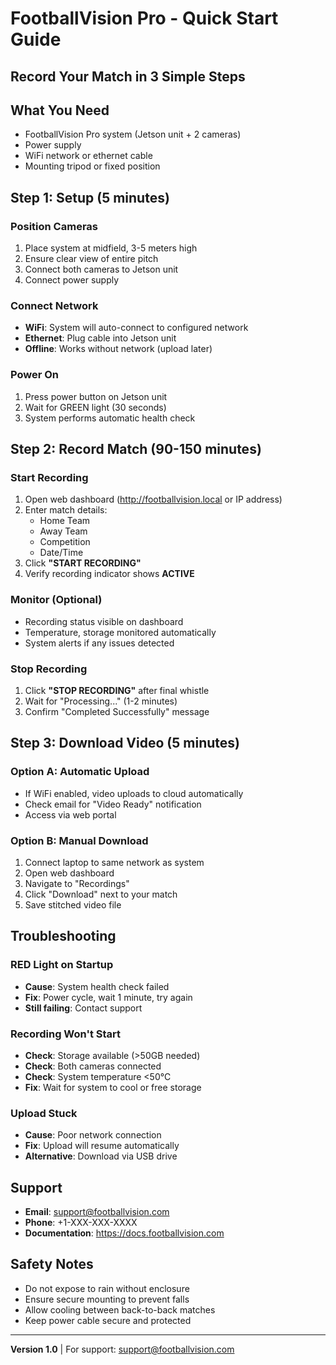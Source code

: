 # FootballVision Pro - Quick Start Guide
## Record Your Match in 3 Simple Steps

## What You Need
- FootballVision Pro system (Jetson unit + 2 cameras)
- Power supply
- WiFi network or ethernet cable
- Mounting tripod or fixed position

## Step 1: Setup (5 minutes)

### Position Cameras
1. Place system at midfield, 3-5 meters high
2. Ensure clear view of entire pitch
3. Connect both cameras to Jetson unit
4. Connect power supply

### Connect Network
- **WiFi**: System will auto-connect to configured network
- **Ethernet**: Plug cable into Jetson unit
- **Offline**: Works without network (upload later)

### Power On
1. Press power button on Jetson unit
2. Wait for GREEN light (30 seconds)
3. System performs automatic health check

## Step 2: Record Match (90-150 minutes)

### Start Recording
1. Open web dashboard (http://footballvision.local or IP address)
2. Enter match details:
   - Home Team
   - Away Team
   - Competition
   - Date/Time
3. Click **"START RECORDING"**
4. Verify recording indicator shows **ACTIVE**

### Monitor (Optional)
- Recording status visible on dashboard
- Temperature, storage monitored automatically
- System alerts if any issues detected

### Stop Recording
1. Click **"STOP RECORDING"** after final whistle
2. Wait for "Processing..." (1-2 minutes)
3. Confirm "Completed Successfully" message

## Step 3: Download Video (5 minutes)

### Option A: Automatic Upload
- If WiFi enabled, video uploads to cloud automatically
- Check email for "Video Ready" notification
- Access via web portal

### Option B: Manual Download
1. Connect laptop to same network as system
2. Open web dashboard
3. Navigate to "Recordings"
4. Click "Download" next to your match
5. Save stitched video file

## Troubleshooting

### RED Light on Startup
- **Cause**: System health check failed
- **Fix**: Power cycle, wait 1 minute, try again
- **Still failing**: Contact support

### Recording Won't Start
- **Check**: Storage available (>50GB needed)
- **Check**: Both cameras connected
- **Check**: System temperature <50°C
- **Fix**: Wait for system to cool or free storage

### Upload Stuck
- **Cause**: Poor network connection
- **Fix**: Upload will resume automatically
- **Alternative**: Download via USB drive

## Support
- **Email**: support@footballvision.com
- **Phone**: +1-XXX-XXX-XXXX
- **Documentation**: https://docs.footballvision.com

## Safety Notes
- Do not expose to rain without enclosure
- Ensure secure mounting to prevent falls
- Allow cooling between back-to-back matches
- Keep power cable secure and protected

---
**Version 1.0** | For support: support@footballvision.com
